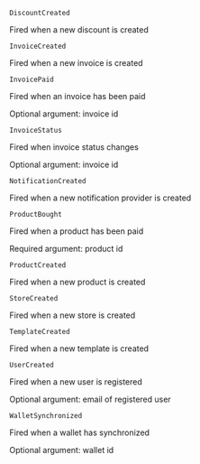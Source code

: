 `DiscountCreated`

Fired when a new discount is created

`InvoiceCreated`

Fired when a new invoice is created

`InvoicePaid`

Fired when an invoice has been paid

Optional argument: invoice id

`InvoiceStatus`

Fired when invoice status changes

Optional argument: invoice id

`NotificationCreated`

Fired when a new notification provider is created

`ProductBought`

Fired when a product has been paid

Required argument: product id

`ProductCreated`

Fired when a new product is created

`StoreCreated`

Fired when a new store is created

`TemplateCreated`

Fired when a new template is created

`UserCreated`

Fired when a new user is registered

Optional argument: email of registered user

`WalletSynchronized`

Fired when a wallet has synchronized

Optional argument: wallet id
